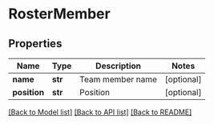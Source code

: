 # RosterMember

## Properties
Name | Type | Description | Notes
------------ | ------------- | ------------- | -------------
**name** | **str** | Team member name | [optional] 
**position** | **str** | Position | [optional] 

[[Back to Model list]](../README.md#documentation-for-models) [[Back to API list]](../README.md#documentation-for-api-endpoints) [[Back to README]](../README.md)

